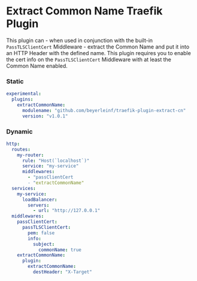 # Extract Common Name Traefik Plugin

This plugin can - when used in conjunction with the built-in `PassTLSClientCert` Middleware - extract the Common Name and put it into an HTTP Header with the defined name. This plugin requires you to enable the cert info on the `PassTLSClientCert` Middleware with at least the Common Name enabled.

### Static

```yml
experimental:
  plugins:
    extractCommonName:
      modulename: "github.com/beyerleinf/traefik-plugin-extract-cn"
      version: "v1.0.1"
```

### Dynamic

```yml
http:
  routes:
    my-router:
      rule: "Host(`localhost`)"
      service: "my-service"
      middlewares:
        - "passClientCert
        - "extractCommonName"
  services:
    my-service:
      loadBalancer:
        servers:
          - url: "http://127.0.0.1"
  middlewares:
    passClientCert:
      passTLSClientCert:
        pem: false
        info:
          subject:
            commonName: true
    extractCommonName:
      plugin:
        extractCommonName:
          destHeader: "X-Target"
```
